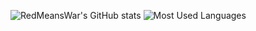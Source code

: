 ![RedMeansWar's GitHub stats](https://github-readme-stats.vercel.app/api?username=RedMeansWar&show_icons=true&theme=radical)
![Most Used Languages](https://github-readme-stats.vercel.app/api/top-langs/?username=anuraghazra&hide_progress=true)
